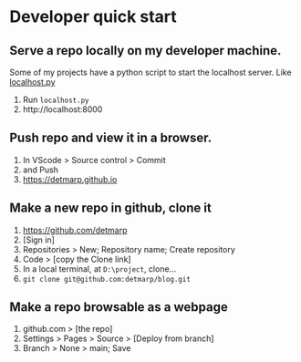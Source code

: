 # Developer quick start

## Serve a repo locally on my developer machine.

Some of my projects have a python script to start the localhost server.
Like [localhost.py](../three_next/localhost.py)

1. Run `localhost.py`
2. http://localhost:8000


## Push repo and view it in a browser.

1. In VScode > Source control > Commit
2. and Push
3. https://detmarp.github.io

## Make a new repo in github, clone it

1. https://github.com/detmarp
2. [Sign in]
3. Repositories > New; Repository name; Create repository
4. Code > [copy the Clone link]
5. In a local terminal, at `D:\project`, clone...
6. `git clone git@github.com:detmarp/blog.git`

## Make a repo browsable as a webpage

1. github.com > [the repo]
2. Settings > Pages > Source > [Deploy from branch]
3. Branch > None > main; Save